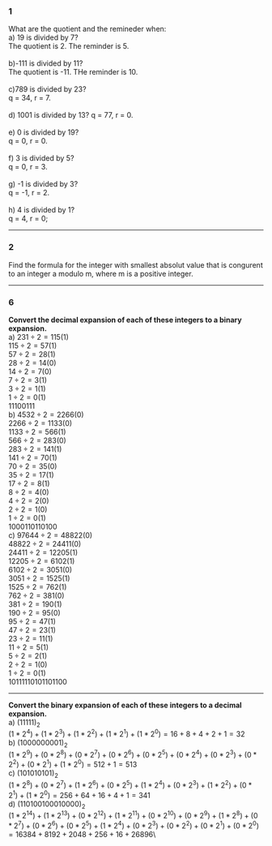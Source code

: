 ### 1
What are the quotient and the remineder when:\
a) 19 is divided by 7?\
The quotient is 2. The reminder is 5.\
\
b)-111 is divided by 11?\
The quotient is -11. THe reminder is 10.\
\
c)789 is divided by 23?\
q = 34, r = 7.\
\
d) 1001 is divided by 13?
q = 77, r = 0.\
\
e) 0 is divided by 19?\
q = 0, r = 0.\
\
f) 3 is divided by 5?\
q = 0, r = 3.\
\
g) -1 is divided by 3?\
q = -1, r = 2.\
\
h) 4 is divided by 1?\
q = 4, r = 0;

---------------------------------------------------------

### 2
Find the formula for the integer with smallest absolut value 
that is congurent to an integer a modulo m, where m is 
a positive integer.

----------------------------------------------------------

### 6
**Convert the decimal expansion of each of these integers to a binary expansion.**\
a) $231 \div2 = 115 (1)$\
$115 \div 2 = 57 (1)$\
$57 \div 2 = 28 (1)$\
$28 \div 2 = 14(0)$\
$14 \div 2 = 7(0)$\
$7 \div 2 = 3(1)$\
$3 \div 2 = 1(1)$\
$1 \div 2 = 0(1)$\
$11100111$\
b) $4532 \div 2 = 2266(0)$\
$2266 \div 2 = 1133(0)$\
$1133 \div 2 = 566(1)$\
$566 \div 2 = 283(0)$\
$283 \div 2 = 141(1)$\
$141 \div 2 = 70(1)$\
$70 \div 2 = 35(0)$\
$35 \div 2 = 17(1)$\
$17 \div 2 = 8(1)$\
$8 \div 2 = 4(0)$\
$4 \div 2 = 2(0)$\
$2 \div 2 = 1(0)$\
$1 \div 2 = 0(1)$\
$1 0001 1011 0100$\
c) $97644 \div 2 = 48822(0)$\
$48822 \div 2 = 24411(0)$\
$24411 \div 2 = 12205(1)$\
$12205 \div 2 = 6102(1)$\
$6102 \div 2 = 3051(0)$\
$3051 \div 2 = 1525(1)$\
$1525 \div 2 = 762(1)$\
$762 \div 2 = 381(0)$\
$381 \div 2 = 190(1)$\
$190 \div 2 = 95(0)$\
$95 \div 2 = 47(1)$\
$47 \div 2 = 23(1)$\
$23 \div 2 = 11(1)$\
$11 \div 2 = 5(1)$\
$5 \div 2 = 2(1)$\
$2 \div 2 = 1(0)$\
$1 \div 2 = 0(1)$\
$1 0111 1101 0110 1100$

-----------------------------
**Convert the binary expansion of each of these integers to a decimal expansion.**\
a) $(1 1111)_2$\
$(1 * 2^4) + (1 * 2^3) + (1 * 2^2) + (1 * 2^1) + (1 * 2^0) = 16 + 8 + 4 + 2 + 1 = 32$\
b) $(10 0000 0001)_2$\
$(1 * 2^9) + (0 * 2^8) + (0 * 2^7) + (0 * 2^6) + (0 * 2^5) + (0 * 2^4) + (0 * 2^3) + (0 * 2^2) + (0 * 2^1) + (1 * 2^0) = 512 + 1 = 513$\
c) $(1 0101 0101)_2$\
$(1 * 2^8) + (0 * 2^7) + (1 * 2^6) + (0 * 2^5) + (1 * 2^4) + (0 * 2^3) + (1 * 2^2) + (0 * 2^1) + (1 * 2^0) = 256 + 64 + 16 + 4 + 1 = 341$\
d) $(110 1001 0001 0000)_2$\
$(1 * 2^14) + (1 * 2^13) + (0 * 2^12) + (1 * 2^11) + (0 * 2^10) + (0 * 2^9) + (1 * 2^8) + (0 * 2^7) + (0 * 2^6) + (0 * 2^5) + (1 * 2^4) + (0 * 2^3) + (0 * 2^2) + (0 * 2^1) + (0 * 2^0) = 16384 + 8192 + 2048 + 256 + 16 + 26896$\






















